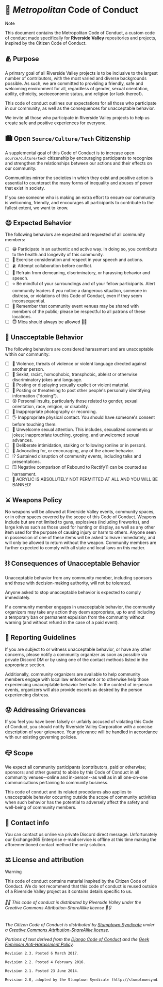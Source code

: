 # 🙋 _Metropolitan_ Code of Conduct

> [!NOTE]
> This document contains the Metropolitan Code of Conduct, a custom code of conduct made specifically for **Riverside Valley** repositories and projects, inspired by the Citizen Code of Conduct.

## 🫂 Purpose

A primary goal of all Riverside Valley projects is to be inclusive to the largest number of contributors, with the most varied and diverse backgrounds possible. As such, we are committed to providing a friendly, safe and welcoming environment for all, regardless of gender, sexual orientation, ability, ethnicity, socioeconomic status, and religion (or lack thereof).

This code of conduct outlines our expectations for all those who participate in our community, as well as the consequences for unacceptable behavior.

We invite all those who participate in Riverside Valley projects to help us create safe and positive experiences for everyone.

## 🏙️ Open `Source/Culture/Tech` Citizenship

A supplemental goal of this Code of Conduct is to increase open `source/culture/tech` citizenship by encouraging participants to recognize and strengthen the relationships between our actions and their effects on our community.

Communities mirror the societies in which they exist and positive action is essential to counteract the many forms of inequality and abuses of power that exist in society.

If you see someone who is making an extra effort to ensure our community is welcoming, friendly, and encourages all participants to contribute to the fullest extent, we want to know.

## 😄 Expected Behavior

The following behaviors are expected and requested of all community members:

- [ ] 😁 Participate in an authentic and active way. In doing so, you contribute to the health and longevity of this community.
- [ ] 🤗 Exercise consideration and respect in your speech and actions.
- [ ] 🫂 Attempt collaboration before conflict.
- [ ] 🤬 Refrain from demeaning, discriminatory, or harassing behavior and speech.
- [ ] ⭐ Be mindful of your surroundings and of your fellow participants. Alert community leaders if you notice a dangerous situation, someone in distress, or violations of this Code of Conduct, even if they seem inconsequential.
- [ ] 🧍 Remember that community event venues may be shared with members of the public; please be respectful to all patrons of these locations.
- [ ] 😇 Mica should always be allowed 💖🥰

## 🤬 Unacceptable Behavior

The following behaviors are considered harassment and are unacceptable within our community:

- [ ] 🤬 Violence, threats of violence or violent language directed against another person.
- [ ] 🫤 Sexist, racist, homophobic, transphobic, ableist or otherwise discriminatory jokes and language.
- [ ] 📑 Posting or displaying sexually explicit or violent material.
- [ ] 🪪 Posting or threatening to post other people's personally identifying information ("doxing").
- [ ] 😠 Personal insults, particularly those related to gender, sexual orientation, race, religion, or disability.
- [ ] 📸 Inappropriate photography or recording.
- [ ] 🖐️ Inappropriate physical contact. You should have someone's consent before touching them.
- [ ] 🙍 Unwelcome sexual attention. This includes, sexualized comments or jokes; inappropriate touching, groping, and unwelcomed sexual advances.
- [ ] 🫣 Deliberate intimidation, stalking or following (online or in person).
- [ ] 🙊 Advocating for, or encouraging, any of the above behavior.
- [ ] ⁉️ Sustained disruption of community events, including talks and presentations.
- [ ] 🪟 Negative comparison of Rebound to Rectify11 can be counted as harrasment.
- [ ] 🖕 ACRYLIC IS ABSOLUTELY NOT PERMITTED AT ALL AND YOU WILL BE BANNED! 

## ⚔️ Weapons Policy

No weapons will be allowed at Riverside Valley events, community spaces, or in other spaces covered by the scope of this Code of Conduct. Weapons include but are not limited to guns, explosives (including fireworks), and large knives such as those used for hunting or display, as well as any other item used for the purpose of causing injury or harm to others. Anyone seen in possession of one of these items will be asked to leave immediately, and will only be allowed to return without the weapon. Community members are further expected to comply with all state and local laws on this matter.

## ⛓️ Consequences of Unacceptable Behavior

Unacceptable behavior from any community member, including sponsors and those with decision-making authority, will not be tolerated.

Anyone asked to stop unacceptable behavior is expected to comply immediately.

If a community member engages in unacceptable behavior, the community organizers may take any action they deem appropriate, up to and including a temporary ban or permanent expulsion from the community without warning (and without refund in the case of a paid event).

## 💬 Reporting Guidelines

If you are subject to or witness unacceptable behavior, or have any other concerns, please notify a community organizer as soon as possible via private Discord DM or by using one of the contact methods listed in the appropriate section.

<!--LINK_TO_REPORTING_GUIDELINES_RVSX-->

Additionally, community organizers are available to help community members engage with local law enforcement or to otherwise help those experiencing unacceptable behavior feel safe. In the context of in-person events, organizers will also provide escorts as desired by the person experiencing distress.

## 😟 Addressing Grievances

If you feel you have been falsely or unfairly accused of violating this Code of Conduct, you should notify Riverside Valley Corporation with a concise description of your grievance. Your grievance will be handled in accordance with our existing governing policies. <!--LINK_TO_POLICY_RVSX-->

<!--NOTE_RVSX-->

## 📪 Scope

We expect all community participants (contributors, paid or otherwise; sponsors; and other guests) to abide by this Code of Conduct in all community venues--online and in-person--as well as in all one-on-one communications pertaining to community business.

This code of conduct and its related procedures also applies to unacceptable behavior occurring outside the scope of community activities when such behavior has the potential to adversely affect the safety and well-being of community members.

## 🪪 Contact info

You can contact us online via private Discord direct message. Unfortunately our Exchange365 Enterprise e-mail service is offline at this time making the afforementioned contact method the only solution.

## ⚖️ License and attribution

> [!WARNING]
> This code of conduct contains material inspired by the Citizen Code of Conduct. We do not recommend that this code of conduct is reused outside of a Riverside Valley project as it contains details specific to us.

###### 🧑‍⚖️ This code of conduct is distributed by Riverside Valley under the Creative Commons Attribution-ShareAlike license 👤🔃

_The Citizen Code of Conduct is distributed by [Stumptown Syndicate](http://stumptownsyndicate.org) under a [Creative Commons Attribution-ShareAlike license](http://creativecommons.org/licenses/by-sa/3.0/)._

_Portions of text derived from the [Django Code of Conduct](https://www.djangoproject.com/conduct/) and the [Geek Feminism Anti-Harassment Policy](http://geekfeminism.wikia.com/wiki/Conference_anti-harassment/Policy)._

```markdown
Revision 2.3. Posted 6 March 2017.

Revision 2.2. Posted 4 February 2016.

Revision 2.1. Posted 23 June 2014.

Revision 2.0, adopted by the Stumptown Syndicate (http://stumptownsyndicate.org) board on 10 January 2013. Posted 17 March 2013.
```
